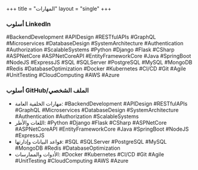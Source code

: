 +++
title = "المهارات"
layout = "single"
+++

### أسلوب LinkedIn

#BackendDevelopment #APIDesign #RESTfulAPIs #GraphQL #Microservices #DatabaseDesign #SystemArchitecture #Authentication #Authorization #ScalableSystems #Python #Django #Flask #CSharp #ASPNetCore #ASPNetCoreAPI #EntityFrameworkCore #Java #SpringBoot #NodeJS #ExpressJS #SQL #SQLServer #PostgreSQL #MySQL #MongoDB #Redis #DatabaseOptimization #Docker #Kubernetes #CI/CD #Git #Agile #UnitTesting #CloudComputing #AWS #Azure

### أسلوب GitHub/الملف الشخصي

- مهارات الخلفية العامة: #BackendDevelopment #APIDesign #RESTfulAPIs #GraphQL #Microservices #DatabaseDesign #SystemArchitecture #Authentication #Authorization #ScalableSystems
- اللغات والأطر: #Python #Django #Flask #CSharp #ASPNetCore #ASPNetCoreAPI #EntityFrameworkCore #Java #SpringBoot #NodeJS #ExpressJS
- قواعد البيانات وإدارتها: #SQL #SQLServer #PostgreSQL #MySQL #MongoDB #Redis #DatabaseOptimization
- الأدوات والممارسات: #Docker #Kubernetes #CI/CD #Git #Agile #UnitTesting #CloudComputing #AWS #Azure


